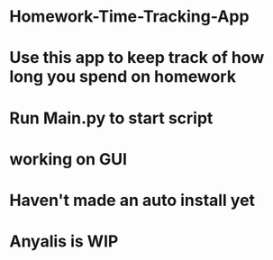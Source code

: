 # Homework-Time-Tracking-App
# Use this app to keep track of how long you spend on homework
# Run Main.py to start script
# working on GUI
# Haven't made an auto install yet
# Anyalis is WIP